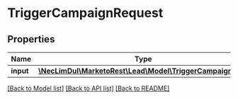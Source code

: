 # TriggerCampaignRequest

## Properties
Name | Type | Description | Notes
------------ | ------------- | ------------- | -------------
**input** | [**\NecLimDul\MarketoRest\Lead\Model\TriggerCampaignData**](TriggerCampaignData.md) |  | 

[[Back to Model list]](../README.md#documentation-for-models) [[Back to API list]](../README.md#documentation-for-api-endpoints) [[Back to README]](../README.md)


